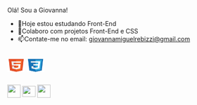Olá! Sou a Giovanna!

- 🌱Hoje estou estudando Front-End
- 👯Colaboro com projetos Front-End e CSS
- 📫Contate-me no email: giovannamiguelrebizzi@gmail.com

<div style="display: inline_block"><br>
  <img align="center" alt="Gi-HTML" height="30" width="40" src="https://raw.githubusercontent.com/devicons/devicon/master/icons/html5/html5-original.svg">
  <img align="center" alt="Gi-CSS" height="30" width="40" src="https://raw.githubusercontent.com/devicons/devicon/master/icons/css3/css3-original.svg">
</div>
  
  ##
 
<div > 
  <a href="https://instagram.com/gi_rebizzi" target="_blank"><img  align="center"height="30" width="30"src="https://upload.wikimedia.org/wikipedia/commons/thumb/9/95/Instagram_logo_2022.svg/1024px-Instagram_logo_2022.svg.png"target="_blank"></a>
  <a href = "mailto:giovannamiguelrebizzi@gmail.com"><img  align="center"height="25" width="30"src="https://upload.wikimedia.org/wikipedia/commons/thumb/7/7e/Gmail_icon_%282020%29.svg/2560px-Gmail_icon_%282020%29.svg.png"target="_blank"></a>
  <a href="https://www.linkedin.com/in/giovanna-rebizzi-356b52267/" target="_blank">
    <img  align="center"height="30" width="30" src="https://upload.wikimedia.org/wikipedia/commons/thumb/8/81/LinkedIn_icon.svg/2048px-LinkedIn_icon.svg.png" target="_blank"></a> 
  
</div>



